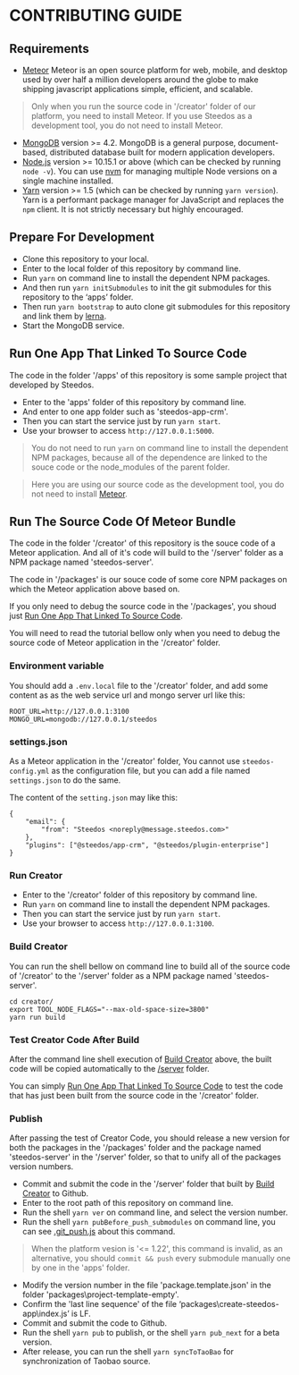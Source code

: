 # CONTRIBUTING GUIDE

## Requirements

- [Meteor](https://www.meteor.com/) Meteor is an open source platform for web, mobile, and desktop used by over half a million developers around the globe to make shipping javascript applications simple, efficient, and scalable.

> Only when you run the source code  in '/creator' folder of our platform, you need to install Meteor. If you use Steedos as a development tool, you do not need to install Meteor.

- [MongoDB](https://www.mongodb.com/try/download/) version >= 4.2. MongoDB is a general purpose, document-based, distributed database built for modern application developers.
- [Node.js](https://nodejs.org/en/download/) version >= 10.15.1 or above (which can be checked by running `node -v`). You can use [nvm](https://github.com/nvm-sh/nvm) for managing multiple Node versions on a single machine installed.
- [Yarn](https://yarnpkg.com/en/) version >= 1.5 (which can be checked by running `yarn version`). Yarn is a performant package manager for JavaScript and replaces the `npm` client. It is not strictly necessary but highly encouraged.

## Prepare For Development

- Clone this repository to your local.
- Enter to the local folder of this repository by command line.
- Run `yarn` on command line to install the dependent NPM packages.
- And then run `yarn initSubmodules` to init the git submodules for this repository to the ‘apps’ folder.
- Then run `yarn bootstrap` to auto clone git submodules for this repository and link them by [lerna](https://lerna.js.org/).
- Start the MongoDB service.

## Run One App That Linked To Source Code

The code in the folder '/apps' of this repository is some sample project that developed by Steedos.

- Enter to the 'apps' folder of this repository by command line.
- And enter to one app folder such as 'steedos-app-crm'.
- Then you can start the service just by run `yarn start`.
- Use your browser to access `http://127.0.0.1:5000`.

> You do not need to run `yarn` on command line to install the dependent NPM packages, because all of the dependence are linked to the souce code or the node_modules of the parent folder.

> Here you are using our source code as the development tool, you do not need to install [Meteor](https://www.meteor.com/).

## Run The Source Code Of Meteor Bundle

The code in the folder '/creator' of this repository is the souce code of a Meteor application. And all of it's code will build to the '/server' folder as a NPM package named 'steedos-server'.

The code in '/packages' is our souce code of some core NPM packages on which the Meteor application above based on.

If you only need to debug the source code in the '/packages', you shoud just [Run One App That Linked To Source Code](#run-one-app-that-linked-to-source-code).

You will need to read the tutorial bellow only when you need to debug the source code of Meteor application in the '/creator' folder.

### Environment variable

You should add a `.env.local` file to the '/creator' folder, and add some content as as the web service url and mongo server url like this:

```shell
ROOT_URL=http://127.0.0.1:3100
MONGO_URL=mongodb://127.0.0.1/steedos
```

### settings.json

As a Meteor application in the '/creator' folder, You cannot use `steedos-config.yml` as the configuration file, but you can add a file named `settings.json` to do the same.

The content of the `setting.json` may like this:

```shell
{
    "email": {
        "from": "Steedos <noreply@message.steedos.com>"
    },
    "plugins": ["@steedos/app-crm", "@steedos/plugin-enterprise"]
}
```

### Run Creator

- Enter to the '/creator' folder of this repository by command line.
- Run `yarn` on command line to install the dependent NPM packages.
- Then you can start the service just by run `yarn start`.
- Use your browser to access `http://127.0.0.1:3100`.

### Build Creator

You can run the shell bellow on command line to build all of the source code of '/creator' to the '/server' folder as a NPM package named 'steedos-server'.

```shell
cd creator/
export TOOL_NODE_FLAGS="--max-old-space-size=3800"
yarn run build
```

### Test Creator Code After Build

After the command line shell execution of [Build Creator](#build-creator) above, the built code will be copied automatically to the [/server](https://github.com/steedos/steedos-platform/tree/develop/server) folder.

You can simply [Run One App That Linked To Source Code](#run-one-app-that-linked-to-source-code) to test the code that has just been built from the source code in the '/creator' folder.

### Publish

After passing the test of Creator Code, you should release a new version for both the packages in the '/packages' folder and the package named 'steedos-server' in the '/server' folder, so that to unify all of the packages version numbers.

- Commit and submit the code in the '/server' folder that built by [Build Creator](#build-creator) to Github.
- Enter to the root path of this repository on command line.
- Run the shell `yarn ver` on command line, and select the version number.
- Run the shell `yarn pubBefore_push_submodules` on command line, you can see [.git_push.js](.scripts/.git_push.js) about this command.

> When the platform vesion is '<= 1.22', this command is invalid, as an alternative, you should `commit && push` every submodule manually one by one in the 'apps' folder.

- Modify the version number in the file 'package.template.json' in the folder 'packages\project-template-empty'.
- Confirm the 'last line sequence' of the file ‘packages\create-steedos-app\index.js’ is LF.
- Commit and submit the code to Github.
- Run the shell `yarn pub` to publish, or the shell `yarn pub_next` for a beta version.
- After release, you can run the shell `yarn syncToTaoBao` for synchronization of Taobao source.
